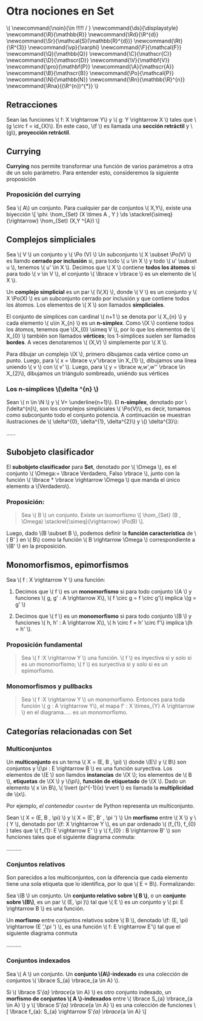 # Otra nociones en **Set**
<script type="text/javascript" async
  src="https://cdnjs.cloudflare.com/ajax/libs/mathjax/2.7.1/MathJax.js?config=TeX-MML-AM_CHTML">
</script>

\\(
  \newcommand{\noin}{\in \!\!\!\!\! / }
  \newcommand{\ds}{\displaystyle}
  \newcommand{\R}{\mathbb{R}}
  \newcommand{\Rd}{\R^{d}}
  \newcommand{\Sr}{\mathcal{S}(\mathbb{R}^{d})}
  \newcommand{\Rt}{\R^{3}}
  \newcommand{\vp}{\varphi}
  \newcommand{\F}{\mathcal{F}}
  \newcommand{\Q}{\mathbb{Q}}
  \newcommand{\C}{\mathscr{C}}
  \newcommand{\D}{\mathscr{D}}
  \newcommand{\V}{\mathbf{V}}
  \newcommand{\pro}{\mathbf{P}}
  \newcommand{\A}{\mathscr{A}}
  \newcommand{\B}{\mathscr{B}}
  \newcommand{\Po}{\mathcal{P}}
  \newcommand{\N}{\mathbb{N}}
  \newcommand{\Rn}{\mathbb{\R}^{n}}
  \newcommand{\Rna}{(\R^{n})^{*}}
\\)

## Retracciones

Sean las funciones \\( f: X \rightarrow Y\\) y \\( g: Y \rightarrow X \\) tales que \\(g \circ f = id_{X}\\). En este caso, \\(f \\) es llamada una **sección retráctil** y \\(g\\), **proyección retráctil**.

## Currying

**Currying** nos permite transformar una función de varios parámetros a otra de un solo parámetro. Para entender esto, consideremos la siguiente proposición

### Proposición del currying
Sea \\( A\\) un conjunto. Para cualquier par de conjuntos \\( X,Y\\), existe una biyección \\[ \phi: \hom_{Set} (X \times A , Y )  \ds \stackrel{\simeq}{\rightarrow} \hom_{Set} (X,Y ^{A})  \\]


## Complejos simpliciales

Sea \\( V \\) un conjunto y \\( \Po (V) \\) Un subconjunto \\( X \subset \Po(V) \\) es llamdo **cerrado por inclusión** si, para todo \\( u \in X \\) y todo \\( u' \subset u \\), tenemos \\( u' \in X \\). Decimos que \\( X \\) contiene **todos los átomos** si para todo \\( v \in V \\), el conjunto \\( \lbrace v \rbrace \\) es un elemento de \\( X \\).

Un **complejo simplicial** es un par \\( (V,X) \\), donde \\( V \\) es un conjunto y \\( X \Po(X) \\) es un subconjunto cerrado por inclusión y que contiene todos los átomos. Los elementos de \\( X \\) son llamados **simpliciales**.

El conjunto de símplices con cardinal \\( n+1 \\) se denota por \\( X_{n} \\) y cada elemento \\( u\in X_{n} \\) es un **n-simplex**. Como \\(X \\) contiene todos los átomos, tenemos que \\(X_{0} \simeq V \\), por lo que los elementos de \\( X_{0} \\) también son llamados **vértices**; los 1-símplices suelen ser llamados **bordes**. A veces denotaremos \\( (X,V) \\) simplemente por \\( X \\).

Para dibujar un complejo \\(X \\), primero dibujamos cada vértice como un punto. Luego, para \\( x = \lbrace v,v'\rbrace \in X_{1} \\), dibujamos una línea uniendo \\( v \\) con \\( v' \\). Luego, para \\( y = \lbrace w,w',w'' \rbrace \in X_{2}\\), dibujamos un triángulo sombreado, uniéndo sus vértices

### Los n-símplices \\(\delta ^{n} \\)
Sean \\( n \in \N \\) y \\( V= \underline{n+1}\\). El **n-símplex**, denotado por \\(\delta^{n}\\), son los complejos simpliciales \\( \Po(V)\\), es decir, tomamos como subconjunto todo el conjunto potencia. A continuación se muestran ilustraciones de \\( \delta^{0}, \delta^{1}, \delta^{2}\\) y \\() \delta^{3}\\):

......


## Subobjeto clasificador

El **subobjeto clasificador** para **Set**, denotado por \\( \Omega \\), es el conjunto \\( \Omega:= \lbrace Verdadero, Falso \rbrace \\), junto con la función \\( \lbrace * \rbrace \rightarrow \Omega \\) que manda el único elemento a \\(Verdadero\\).

### Proposición:
> Sea \\( B \\) un conjunto. Existe un isomorfismo \\[ \hom_{Set} (B , \Omega) \stackrel{\simeq}{\rightarrow} \Po(B) \\].

Luego, dado \\(B \subset B \\), podemos definir la **función característica** de \\( B' ) en \\( B\\) como la función \\( B \rightarrow \Omega \\) correspondiente a \\(B' \\) en la proposición.


## Monomorfismos, epimorfismos

Sea \\( f : X \rightarrow Y \\) una función:
1. Decimos que \\( f \\) es un **monomorfismo** si para todo conjunto \\(A \\) y funciones \\( g, g' : A \rightarrow X\\), \\( f \circ g = f \circ g'\\) implica \\(g = g' \\)

2. Decimos que \\( f \\) es un **monomorfismo** si para todo conjunto \\(B \\) y funciones \\( h, h' : A \rightarrow X\\), \\( h \circ f = h' \circ f'\\) implica \\(h = h' \\).


### Proposición fundamental

> Sea \\( f :X  \rightarrow Y \\) una función. \\( f \\) es inyectiva si y solo si es un monomorfismo; \\( f \\) es suryectiva si y solo si es un epimorfismo.


### Monomorfismos y pullbacks

> Sea \\( f :X  \rightarrow Y \\) un monomorfismo. Entonces para toda función \\( g : A \rightarrow Y\\), el mapa f' : X \times_{Y} A \rightarrow \\) en el diagrama..... es un monomorfismo.


## Categorías relacionadas con **Set**

### Multiconjuntos

Un **multiconjunto** es un terna \\( X = (E, B , \pi) \\) donde \\(E\\) y \\( B\\) son conjuntos y \\(\pi : E \rightarrow B \\) es una función suryectiva. Los elementos de \\(E \\) son llamdos **instancias** de \\(X \\); los elementos de \\( B \\), **etiquetas** de \\(X \\) y \\(\pi\\), **función de etiquetado** de \\(X \\). Dado un elemento \\( x \in B\\), \\( \lvert (pi^{-1}(x) \rvert \\) es llamada la **multiplicidad** de \\(x\\).

Por ejemplo, *el contenedor* `counter` de Python representa un multiconjunto.

Sean \\( X = (E, B , \pi) \\) y \\( X = (E', B' , \pi ') \\) Un **morfismo** entre \\( X \\) y \\( Y \\), denotado por \\(f: X \rightarrow Y \\), es un par ordenado \\( (f_{1}, f_{0} ) tales que \\( f_{1}: E \rightarrow E' \\) y \\( f_{0} : B \rightarrow B' \\) son funciones tales que  el siguiente diagrama conmuta:

..........


### Conjuntos relativos

Son parecidos a los multiconjuntos, con la diferencia que cada elemento tiene una sola etiqueta que lo identifica, por lo que \\( E = B\\). Formalizando:

Sea \\(B \\) un conjunto. Un **conjunto relativo sobre \\( B \\)**, o un **conjunto sobre \\(B\\)**, es un par \\( (E, \pi )\\) tal que \\( E \\) es un conjunto y \\( pi: E \rightarrow B \\) es una función.

Un **morfismo** entre conjuntos relativos sobre \\( B \\), denotado \\(f: (E, \pi) \rightarrow (E ',\pi ') \\), es una función \\( f: E \rightarrow E'\\) tal que el siguiente diagrama conmuta

..........


### Conjuntos indexados

Sea \\( A \\) un conjunto. Un **conjunto \\(A\\)-indexado** es una colección de conjuntos \\( \lbrace S_{a} \rbrace_{a \in A} \\).

Si \\( \lbrace S'_{a} \rbrace_{a \in A} \\) es otro conjunto indexado, un **morfismo de conjuntos \\( A \\)-indexados** entre \\( \lbrace S_{a} \rbrace_{a \in A} \\) y \\( \lbrace S'_{a} \rbrace_{a \in A} \\) es una colección de funciones \\[ \lbrace f_{a}: S_{a} \rightarrow S'_{a} \rbrace_{a \in A} \\]
